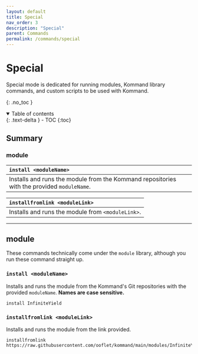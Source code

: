```yaml
---
layout: default
title: Special
nav_order: 3
description: "Special"
parent: Commands
permalink: /commands/special
---
```



# Special
Special mode is dedicated for running modules, Kommand library commands, and custom scripts to be used with Kommand.

{: .no_toc }

<details open markdown="block">
  <summary>
    Table of contents
  </summary>
  {: .text-delta }
- TOC
{:toc}
</details>

## Summary
### module

| `install <moduleName>`                                                                     |
| :----------------------------------------------------------------------------------------- |
| Installs and runs the module from the Kommand repositories with the provided `moduleName`. |

| `installfromlink <moduleLink>`                    |
| :------------------------------------------------ |
| Installs and runs the module from `<moduleLink>`. |

---
## module
These commands technically come under the `module` library, although you run these command straight up.

### `install <moduleName>`
Installs and runs the module from the Kommand's Git repositories with the provided `moduleName`. **Names are case sensitive.**
```
install InfiniteYield
```

### `installfromlink <moduleLink>`
Installs and runs the module from the link provided.
```
installfromlink https://raw.githubusercontent.com/ooflet/kommand/main/modules/InfiniteYield.kmd
```

